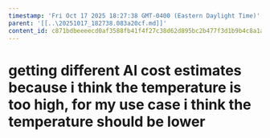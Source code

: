 ```yaml
---
timestamp: 'Fri Oct 17 2025 18:27:38 GMT-0400 (Eastern Daylight Time)'
parent: '[[..\20251017_182738.083a20cf.md]]'
content_id: c871bdbeeeecd0af3588fb41f4f27c38d62d895bc2b477f3d1b9b4c8a1af3f30
---
```


# getting different AI cost estimates because i think the temperature is too high, for my use case i think the temperature should be lower
